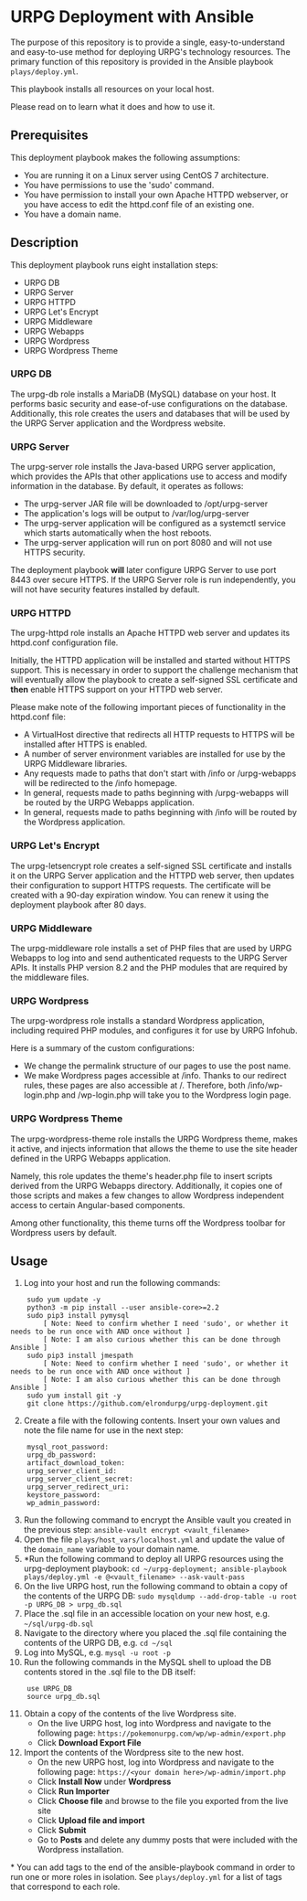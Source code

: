# URPG Deployment with Ansible

The purpose of this repository is to provide a single, easy-to-understand and easy-to-use method for deploying URPG's technology resources. 
The primary function of this repository is provided in the Ansible playbook `plays/deploy.yml`. 

This playbook installs all resources on your local host.

Please read on to learn what it does and how to use it. 

## Prerequisites

This deployment playbook makes the following assumptions: 
- You are running it on a Linux server using CentOS 7 architecture. 
- You have permissions to use the 'sudo' command. 
- You have permission to install your own Apache HTTPD webserver, or you have access to edit the httpd.conf file of an existing one. 
- You have a domain name. 

## Description

This deployment playbook runs eight installation steps:
- URPG DB
- URPG Server 
- URPG HTTPD
- URPG Let's Encrypt
- URPG Middleware
- URPG Webapps
- URPG Wordpress
- URPG Wordpress Theme

### URPG DB

The urpg-db role installs a MariaDB (MySQL) database on your host. It performs basic security and ease-of-use configurations on the database. Additionally, this role creates the users and databases that will be used by the URPG Server application and the Wordpress website. 

### URPG Server

The urpg-server role installs the Java-based URPG server application, which provides the APIs that other applications use to access and modify information in the database. By default, it operates as follows:
- The urpg-server JAR file will be downloaded to /opt/urpg-server
- The application's logs will be output to /var/log/urpg-server
- The urpg-server application will be configured as a systemctl service which starts automatically when the host reboots.
- The urpg-server application will run on port 8080 and will not use HTTPS security. 

The deployment playbook **will** later configure URPG Server to use port 8443 over secure HTTPS. If the URPG Server role is run independently, you will not have security features installed by default. 

### URPG HTTPD

The urpg-httpd role installs an Apache HTTPD web server and updates its httpd.conf configuration file. 

Initially, the HTTPD application will be installed and started without HTTPS support. This is necessary in order to support the challenge mechanism that will eventually allow the playbook to create a self-signed SSL certificate and **then** enable HTTPS support on your HTTPD web server.

Please make note of the following important pieces of functionality in the httpd.conf file:
- A VirtualHost directive that redirects all HTTP requests to HTTPS will be installed after HTTPS is enabled. 
- A number of server environment variables are installed for use by the URPG Middleware libraries. 
- Any requests made to paths that don't start with /info or /urpg-webapps will be redirected to the /info homepage. 
- In general, requests made to paths beginning with /urpg-webapps will be routed by the URPG Webapps application.
- In general, requests made to paths beginning with /info will be routed by the Wordpress application. 

### URPG Let's Encrypt

The urpg-letsencrypt role creates a self-signed SSL certificate and installs it on the URPG Server application and the HTTPD web server, then updates their configuration to support HTTPS requests. The certificate will be created with a 90-day expiration window. You can renew it using the deployment playbook after 80 days. 

### URPG Middleware

The urpg-middleware role installs a set of PHP files that are used by URPG Webapps to log into and send authenticated requests to the URPG Server APIs. It installs PHP version 8.2 and the PHP modules that are required by the middleware files. 

### URPG Wordpress

The urpg-wordpress role installs a standard Wordpress application, including required PHP modules, and configures it for use by URPG Infohub.

Here is a summary of the custom configurations: 
- We change the permalink structure of our pages to use the post name. 
- We make Wordpress pages accessible at /info. Thanks to our redirect rules, these pages are also accessible at /. Therefore, both /info/wp-login.php and /wp-login.php will take you to the Wordpress login page. 

### URPG Wordpress Theme

The urpg-wordpress-theme role installs the URPG Wordpress theme, makes it active, and injects information that allows the theme to use the site header defined in the URPG Webapps application. 

Namely, this role updates the theme's header.php file to insert scripts derived from the URPG Webapps directory. Additionally, it copies one of those scripts and makes a few changes to allow Wordpress independent access to certain Angular-based components. 

Among other functionality, this theme turns off the Wordpress toolbar for Wordpress users by default. 

## Usage

1. Log into your host and run the following commands: 
```
	sudo yum update -y
	python3 -m pip install --user ansible-core>=2.2
	sudo pip3 install pymysql
		[ Note: Need to confirm whether I need 'sudo', or whether it needs to be run once with AND once without ]
		[ Note: I am also curious whether this can be done through Ansible ]
	sudo pip3 install jmespath
		[ Note: Need to confirm whether I need 'sudo', or whether it needs to be run once with AND once without ]
		[ Note: I am also curious whether this can be done through Ansible ]
	sudo yum install git -y
	git clone https://github.com/elrondurpg/urpg-deployment.git
```	
2. Create a file with the following contents. Insert your own values and note the file name for use in the next step:
```
	mysql_root_password: 
	urpg_db_password: 
	artifact_download_token: 
	urpg_server_client_id: 
	urpg_server_client_secret: 
	urpg_server_redirect_uri: 
	keystore_password: 
	wp_admin_password: 
```
3. Run the following command to encrypt the Ansible vault you created in the previous step: `ansible-vault encrypt <vault_filename>`
4. Open the file `plays/host_vars/localhost.yml` and update the value of the `domain_name` variable to your domain name. 
5. \*Run the following command to deploy all URPG resources using the urpg-deployment playbook: `cd ~/urpg-deployment; ansible-playbook plays/deploy.yml -e @<vault_filename> --ask-vault-pass`
6. On the live URPG host, run the following command to obtain a copy of the contents of the URPG DB: `sudo mysqldump --add-drop-table -u root -p URPG_DB > urpg_db.sql`
7. Place the .sql file in an accessible location on your new host, e.g. `~/sql/urpg-db.sql`
8. Navigate to the directory where you placed the .sql file containing the contents of the URPG DB, e.g. `cd ~/sql`
9. Log into MySQL, e.g. `mysql -u root -p`
10. Run the following commands in the MySQL shell to upload the DB contents stored in the .sql file to the DB itself:
```
	use URPG_DB
	source urpg_db.sql
```	
11. Obtain a copy of the contents of the live Wordpress site.
	- On the live URPG host, log into Wordpress and navigate to the following page: `https://pokemonurpg.com/wp/wp-admin/export.php`
	- Click **Download Export File**
12. Import the contents of the Wordpress site to the new host.
	- On the new URPG host, log into Wordpress and navigate to the following page: `https://<your domain here>/wp-admin/import.php`
	- Click **Install Now** under **Wordpress**
	- Click **Run Importer**
	- Click **Choose file** and browse to the file you exported from the live site
	- Click **Upload file and import**
	- Click **Submit**
	- Go to **Posts** and delete any dummy posts that were included with the Wordpress installation.

\* You can add tags to the end of the ansible-playbook command in order to run one or more roles in isolation. See `plays/deploy.yml` for a list of tags that correspond to each role.